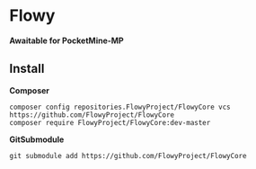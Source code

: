 # Flowy
__Awaitable for PocketMine-MP__

## Install
__Composer__
```
composer config repositories.FlowyProject/FlowyCore vcs https://github.com/FlowyProject/FlowyCore
composer require FlowyProject/FlowyCore:dev-master
```
__GitSubmodule__
```
git submodule add https://github.com/FlowyProject/FlowyCore
```